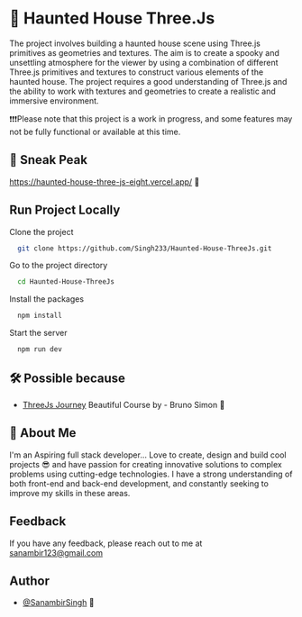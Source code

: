 
# 👻 Haunted House Three.Js

The project involves building a haunted house scene using Three.js primitives as geometries and textures. The aim is to create a spooky and unsettling atmosphere for the viewer by using a combination of different Three.js primitives and textures to construct various elements of the haunted house. The project requires a good understanding of Three.js and the ability to work with textures and geometries to create a realistic and immersive environment.

❗️❗️❗️Please note that this project is a work in progress, and some features may not be fully functional or available at this time.
## 👀 Sneak Peak

https://haunted-house-three-js-eight.vercel.app/ 🚀


## Run Project Locally

Clone the project

```bash
  git clone https://github.com/Singh233/Haunted-House-ThreeJs.git
```

Go to the project directory

```bash
  cd Haunted-House-ThreeJs
```

Install the packages

```bash
  npm install
```

Start the server

```bash
  npm run dev
```








## 🛠️ Possible because 

 - [ThreeJs Journey](https://threejs-journey.com/) Beautiful Course by - Bruno Simon 💯



## 🚀 About Me
I'm an Aspiring full stack developer...
Love to create, design and build cool projects 😎 and have passion for creating innovative solutions to complex problems using cutting-edge technologies. I have a strong understanding of both front-end and back-end development, and constantly seeking to improve my skills in these areas.


## Feedback

If you have any feedback, please reach out to me at sanambir123@gmail.com


## Author

- [@SanambirSingh](https://github.com/Singh233) 🤗

